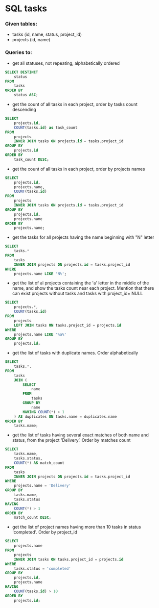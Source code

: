 # SQL tasks

### Given tables:

- tasks (id, name, status, project_id)
- projects (id, name)

### Queries to:

- get all statuses, not repeating, alphabetically ordered

```sql
SELECT DISTINCT
    status
FROM
    tasks
ORDER BY
    status ASC;
```

- get the count of all tasks in each project, order by tasks count descending

```sql
SELECT
    projects.id,
    COUNT(tasks.id) as task_count
FROM
    projects
    INNER JOIN tasks ON projects.id = tasks.project_id
GROUP BY
    projects.id
ORDER BY
    task_count DESC;
```

- get the count of all tasks in each project, order by projects names

```sql
SELECT
    projects.id,
    projects.name,
    COUNT(tasks.id)
FROM
    projects
    INNER JOIN tasks ON projects.id = tasks.project_id
GROUP BY
    projects.id,
    projects.name
ORDER BY
    projects.name;
```

- get the tasks for all projects having the name beginning with "N" letter

```sql
SELECT
    tasks.*
FROM
    tasks
    INNER JOIN projects ON projects.id = tasks.project_id
WHERE
    projects.name LIKE 'N%';
```

- get the list of al projects containing the 'a' letter in the middle of the name, and show the tasks count near each project. Mention that there can exist projects without tasks and tasks with project_id= NULL

```sql
SELECT
    projects.*,
    COUNT(tasks.id)
FROM
    projects
    LEFT JOIN tasks ON tasks.project_id = projects.id
WHERE
    projects.name LIKE '%a%'
GROUP BY
    projects.id;
```

- get the list of tasks with duplicate names. Order alphabetically

```sql
SELECT
    tasks.*,
FROM
    tasks
    JOIN (
        SELECT
            name
        FROM
            tasks
        GROUP BY
            name
        HAVING COUNT(*) > 1
    ) AS duplicates ON tasks.name = duplicates.name
ORDER BY
    tasks.name;
```

- get the list of tasks having several exact matches of both name and status, from the project 'Delivery’. Order by matches count

```sql
SELECT
    tasks.name,
    tasks.status,
    COUNT(*) AS match_count
FROM
    tasks
    INNER JOIN projects ON projects.id = tasks.project_id
WHERE
    projects.name = 'Delivery'
GROUP BY
    tasks.name,
    tasks.status
HAVING
    COUNT(*) > 1
ORDER BY
    match_count DESC;
```

- get the list of project names having more than 10 tasks in status 'completed'. Order by project_id

```sql
SELECT
    projects.name
FROM
    projects
    INNER JOIN tasks ON tasks.project_id = projects.id
WHERE
    tasks.status = 'completed'
GROUP BY
    projects.id,
    projects.name
HAVING
    COUNT(tasks.id) > 10
ORDER BY
    projects.id;
```

